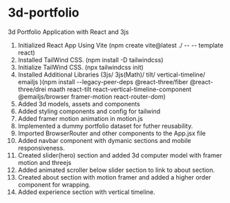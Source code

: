 # 3d-portfolio

3d Portfolio Application with React and 3js

1. Initialized React App Using Vite (npm create vite@latest ./ -- -- template react)
2. Installed TailWind CSS. (npm install -D tailwindcss)
3. Initialize TailWind CSS. (npx tailwindcss init)
4. Installed Additional Libraries (3js/ 3js(Math)/ tilt/ vertical-timeline/ emailjs )(npm install --legacy-peer-deps @react-three/fiber @react-three/drei maath react-tilt react-vertical-timeline-component @emailjs/browser framer-motion react-router-dom)
5. Added 3d models, assets and components
6. Added styling components and config for tailwind
7. Added framer motion animation in motion.js
8. Implemented a dummy portfolio dataset for futher reusability.
9. Imported BrowserRouter and other components to the App.jsx file
10. Added navbar component with dymanic sections and mobile responsiveness.
11. Created slider(hero) section and added 3d computer model with framer motion and threejs
12. Added animated scroller below slider section to link to about section.
13. Created about section with motion framer and added a higher order component for wrapping.
14. Added experience section with vertical timeline.
